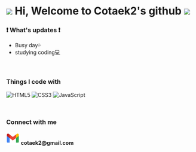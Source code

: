 <h1>
 <img src="https://emojis.slackmojis.com/emojis/images/1531849430/4246/blob-sunglasses.gif?1531849430" width="30"/>
  Hi, Welcome to Cotaek2's github
 <img src="https://emojis.slackmojis.com/emojis/images/1531849430/4246/blob-sunglasses.gif?1531849430" width="30"/>
</h1>

### ❗️ What's updates ❗️
  - Busy day💦
  - studying coding💻️
<br>
<h3>Things I code with</h3>

![HTML5](https://img.shields.io/badge/-HTML5-F05032?style=for-the-badge&logo=html5&logoColor=ffffff)
![CSS3](https://img.shields.io/badge/-CSS3-007ACC?style=for-the-badge&logo=css3)
![JavaScript](https://img.shields.io/badge/-JavaScript-%23F7DF1C?style=for-the-badge&logo=javascript&logoColor=000000&labelColor=%23F7DF1C&color=%23FFCE5A)

<br>
<h3>Connect with me</h3>
 <div><img src="./logo/Gmail.png" width=35 height=35 alt="Mail"> <strong>cotaek2@gmail.com</strong></div>
